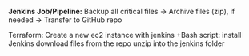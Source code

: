 **Jenkins Job/Pipeline:**
Backup all critical files  ->
Archive files (zip), if needed ->
Transfer to GitHub repo
  
Terraform:
Create a new ec2 instance with jenkins
+Bash script:
install Jenkins
download files from the repo
unzip into the jenkins folder
